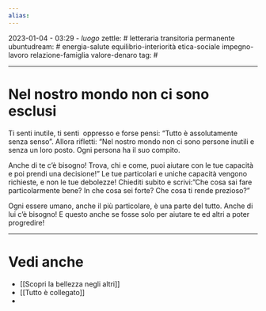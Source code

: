 ```yaml
---
alias: 
---
```

2023-01-04 - 03:29 - *luogo*
zettle: # letteraria transitoria permanente
ubuntudream: # energia-salute equilibrio-interiorità etica-sociale impegno-lavoro relazione-famiglia valore-denaro 
tag: #

---
# Nel nostro mondo non ci sono esclusi
Ti senti inutile, ti senti  oppresso e forse pensi: “Tutto è assolutamente senza senso”. Allora rifletti: “Nel nostro mondo non ci sono persone inutili e senza un loro posto. Ogni persona ha il suo compito.

Anche di te c’è bisogno! Trova, chi e come, puoi aiutare con le tue capacità e poi prendi una decisione!” Le tue particolari e uniche capacità vengono richieste, e non le tue debolezze! Chiediti subito e scrivi:”Che cosa sai fare particolarmente bene? In che cosa sei forte? Che cosa ti rende prezioso?”

Ogni essere umano, anche il più particolare, è una parte del tutto. Anche di lui c’è bisogno! E questo anche se fosse solo per aiutare te ed altri a poter progredire!



---
# Vedi anche
- [[Scopri la bellezza negli altri]]
- [[Tutto è collegato]]
- 
